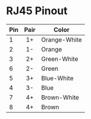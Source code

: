# RJ45 Pinout

| Pin        | Pair       | Color        |
| ---------- |:----------:| ------------ |
| 1          | 1+         | Orange-White |
| 2          | 1-         | Orange       |
| 3          | 2+         | Green-White  |
| 6          | 2-         | Green        |
| 5          | 3+         | Blue-White   |
| 4          | 3-         | Blue         |
| 7          | 4+         | Brown-White  |
| 8          | 4+         | Brown        |
